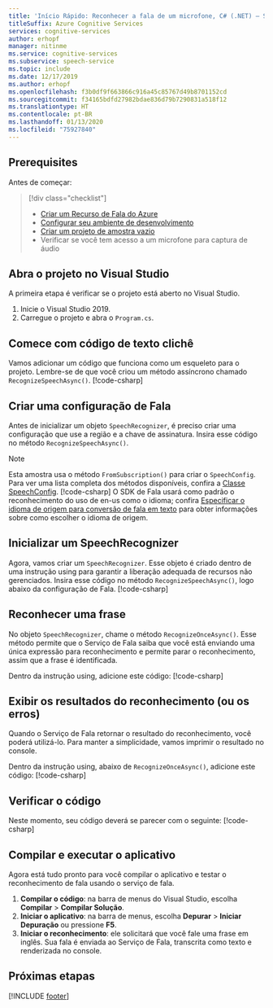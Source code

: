 ```yaml
---
title: 'Início Rápido: Reconhecer a fala de um microfone, C# (.NET) – Serviço de Fala'
titleSuffix: Azure Cognitive Services
services: cognitive-services
author: erhopf
manager: nitinme
ms.service: cognitive-services
ms.subservice: speech-service
ms.topic: include
ms.date: 12/17/2019
ms.author: erhopf
ms.openlocfilehash: f3b0df9f663866c916a45c85767d49b8701152cd
ms.sourcegitcommit: f34165bdfd27982bdae836d79b7290831a518f12
ms.translationtype: HT
ms.contentlocale: pt-BR
ms.lasthandoff: 01/13/2020
ms.locfileid: "75927840"
---
```

## <a name="prerequisites"></a>Prerequisites

Antes de começar:

> [!div class="checklist"]
> * [Criar um Recurso de Fala do Azure](../../../../get-started.md)
> * [Configurar seu ambiente de desenvolvimento](../../../../quickstarts/setup-platform.md?tabs=dotnet)
> * [Criar um projeto de amostra vazio](../../../../quickstarts/create-project.md?tabs=dotnet)
> * Verificar se você tem acesso a um microfone para captura de áudio

## <a name="open-your-project-in-visual-studio"></a>Abra o projeto no Visual Studio

A primeira etapa é verificar se o projeto está aberto no Visual Studio.

1. Inicie o Visual Studio 2019.
2. Carregue o projeto e abra o `Program.cs`.

## <a name="start-with-some-boilerplate-code"></a>Comece com código de texto clichê

Vamos adicionar um código que funciona como um esqueleto para o projeto. Lembre-se de que você criou um método assíncrono chamado `RecognizeSpeechAsync()`.
[!code-csharp[](~/samples-cognitive-services-speech-sdk/quickstart/csharp/dotnet/from-microphone/helloworld/Program.cs?range=5-15,43-52)]

## <a name="create-a-speech-configuration"></a>Criar uma configuração de Fala

Antes de inicializar um objeto `SpeechRecognizer`, é preciso criar uma configuração que use a região e a chave de assinatura. Insira esse código no método `RecognizeSpeechAsync()`.

> [!NOTE]
> Esta amostra usa o método `FromSubscription()` para criar o `SpeechConfig`. Para ver uma lista completa dos métodos disponíveis, confira a [Classe SpeechConfig](https://docs.microsoft.com/dotnet/api/microsoft.cognitiveservices.speech.speechconfig?view=azure-dotnet).
[!code-csharp[](~/samples-cognitive-services-speech-sdk/quickstart/csharp/dotnet/from-microphone/helloworld/Program.cs?range=16)]
> O SDK de Fala usará como padrão o reconhecimento do uso de en-us como o idioma; confira [Especificar o idioma de origem para conversão de fala em texto](../../../../how-to-specify-source-language.md) para obter informações sobre como escolher o idioma de origem.

## <a name="initialize-a-speechrecognizer"></a>Inicializar um SpeechRecognizer

Agora, vamos criar um `SpeechRecognizer`. Esse objeto é criado dentro de uma instrução using para garantir a liberação adequada de recursos não gerenciados. Insira esse código no método `RecognizeSpeechAsync()`, logo abaixo da configuração de Fala.
[!code-csharp[](~/samples-cognitive-services-speech-sdk/quickstart/csharp/dotnet/from-microphone/helloworld/Program.cs?range=17-19,42)]

## <a name="recognize-a-phrase"></a>Reconhecer uma frase

No objeto `SpeechRecognizer`, chame o método `RecognizeOnceAsync()`. Esse método permite que o Serviço de Fala saiba que você está enviando uma única expressão para reconhecimento e permite parar o reconhecimento, assim que a frase é identificada.

Dentro da instrução using, adicione este código: [!code-csharp[](~/samples-cognitive-services-speech-sdk/quickstart/csharp/dotnet/from-microphone/helloworld/Program.cs?range=20)]

## <a name="display-the-recognition-results-or-errors"></a>Exibir os resultados do reconhecimento (ou os erros)

Quando o Serviço de Fala retornar o resultado do reconhecimento, você poderá utilizá-lo. Para manter a simplicidade, vamos imprimir o resultado no console.

Dentro da instrução using, abaixo de `RecognizeOnceAsync()`, adicione este código: [!code-csharp[](~/samples-cognitive-services-speech-sdk/quickstart/csharp/dotnet/from-microphone/helloworld/Program.cs?range=22-41)]

## <a name="check-your-code"></a>Verificar o código

Neste momento, seu código deverá se parecer com o seguinte: [!code-csharp[](~/samples-cognitive-services-speech-sdk/quickstart/csharp/dotnet/from-microphone/helloworld/Program.cs)]

## <a name="build-and-run-your-app"></a>Compilar e executar o aplicativo

Agora está tudo pronto para você compilar o aplicativo e testar o reconhecimento de fala usando o serviço de fala.

1. **Compilar o código**: na barra de menus do Visual Studio, escolha **Compilar** > **Compilar Solução**.
2. **Iniciar o aplicativo**: na barra de menus, escolha **Depurar** > **Iniciar Depuração** ou pressione **F5**.
3. **Iniciar o reconhecimento**: ele solicitará que você fale uma frase em inglês. Sua fala é enviada ao Serviço de Fala, transcrita como texto e renderizada no console.

## <a name="next-steps"></a>Próximas etapas

[!INCLUDE [footer](./footer.md)]
